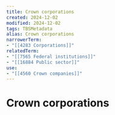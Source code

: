 ```yaml
---
title: Crown corporations
created: 2024-12-02
modified: 2024-12-02
tags: TBSMetadata
alias: Crown corporations
narrowerTerm:
- "[[4283 Corporations]]"
relatedTerm:
- "[[7565 Federal institutions]]"
- "[[16884 Public sector]]"
use:
- "[[4560 Crown companies]]"
---
```

# Crown corporations
